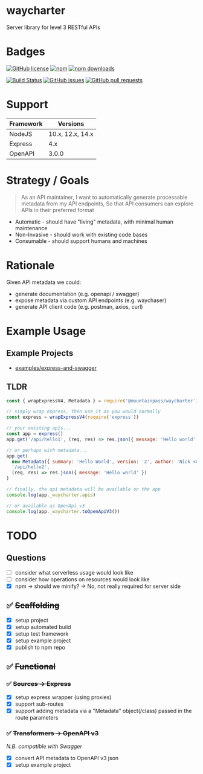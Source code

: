 # waycharter

Server library for level 3 RESTful APIs

# Badges

[![GitHub license](https://img.shields.io/github/license/mountain-pass/waycharter)](https://github.com/mountain-pass/waycharter/blob/master/LICENSE) [![npm](https://img.shields.io/npm/v/@mountainpass/waycharter)](https://www.npmjs.com/package/@mountainpass/waycharter) [![npm downloads](https://img.shields.io/npm/dm/@mountainpass/waycharter)](https://www.npmjs.com/package/@mountainpass/waycharter)

[![Build Status](https://github.com/mountain-pass/waycharter/workflows/Build/badge.svg)](https://github.com/mountain-pass/waycharter/actions?query=workflow%3ABuild) [![GitHub issues](https://img.shields.io/github/issues/mountain-pass/waycharter)](https://github.com/mountain-pass/waycharter/issues) [![GitHub pull requests](https://img.shields.io/github/issues-pr/mountain-pass/waycharter)](https://github.com/mountain-pass/waycharter/pulls)

<!-- [![Maintainability](https://api.codeclimate.com/v1/badges/532f3a287fbffed6f295/maintainability)](https://codeclimate.com/github/mountain-pass/waychaser/maintainability) [![Test Coverage](https://api.codeclimate.com/v1/badges/532f3a287fbffed6f295/test_coverage)](https://codeclimate.com/github/mountain-pass/waychaser/test_coverage) -->

# Support

| Framework | Versions         |
| --------- | ---------------- |
| NodeJS    | 10.x, 12.x, 14.x |
| Express   | 4.x              |
| OpenAPI   | 3.0.0            |

# Strategy / Goals

> As an API maintainer,
> I want to automatically generate processable metadata from my API endpoints,
> So that API consumers can explore APIs in their preferred format

- Automatic - should have "living" metadata, with minimal human maintenance
- Non-Invasive - should work with existing code bases
- Consumable - should support humans and machines

# Rationale

Given API metadata we could:

- generate documentation (e.g. openapi / swagger)
- expose metadata via custom API endpoints (e.g. waychaser)
- generate API client code (e.g. postman, axios, curl)

# Example Usage

## Example Projects

- [examples/express-and-swagger](examples/express-and-swagger)

## TLDR

```javascript
const { wrapExpressV4, Metadata } = require('@mountainpass/waycharter')

// simply wrap express, then use it as you would normally
const express = wrapExpressV4(require('express'))

// your existing apis...
const app = express()
app.get('/api/hello1', (req, res) => res.json({ message: 'Hello world' }))

// or perhaps with metadata...
app.get(
  new Metadata({ summary: 'Hello World', version: '2', author: 'Nick <nick@foo.bar>', tags: ['awesome'] }),
  '/api/hello2',
  (req, res) => res.json({ message: 'Hello world' })
)

// finally, the api metadata will be available on the app
console.log(app._waycharter.apis)

// or available as OpenApi v3
console.log(app._waycharter.toOpenApiV3())
```

# TODO

## Questions

- [ ] consider what serverless usage would look like
- [ ] consider how operations on resources would look like
- [x] npm -> should we minify? -> No, not really required for server side

## :white_check_mark: ~~Scaffolding~~

- [x] setup project
- [x] setup automated build
- [x] setup test framework
- [x] setup example project
- [x] publish to npm repo

## :white_check_mark: ~~Functional~~

### :white_check_mark: ~~Sources -> Express~~

- [x] setup express wrapper (using proxies)
- [x] support sub-routes
- [x] support adding metadata via a "Metadata" object(/class) passed in the route parameters

### :white_check_mark: ~~Transformers -> OpenAPI v3~~

_N.B. compatible with Swagger_

- [x] convert API metadata to OpenAPI v3 json
- [x] setup example project
